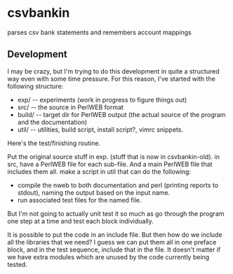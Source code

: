 csvbankin
=========

parses csv bank statements and remembers account mappings

Development
-----------

I may be crazy, but I'm trying to do this development in quite a structured way even with some time pressure. For this reason, I've started with the following structure:

* exp/	    --	experiments (work in progress to figure things out)
* src/    --  the source in PerlWEB format
* build/	    --  target dir for PerlWEB output (the actual source of the program and the documentation)
* util/	    --  utilities, build script, install script?, vimrc snippets.

Here's the test/finishing routine.

Put the original source stuff in exp. (stuff that is now in csvbankin-old).
in src, have a PerlWEB file for each sub-file. And a main PerlWEB file that includes them all.
make a script in util that can do the following:

* compile the nweb to both documentation and perl (printing reports to stdout), naming the output based on the input name.
* run associated test files for the named file.

But I'm not going to actually unit test it so much as go through the program one step at a time and test each block individually.

It is possible to put the code in an include file. But then how do we include all the libraries that we need? I guess we can put them all in one preface block, and in the test sequence, include that in the file. It doesn't matter if we have extra modules which are unused by the code currently being tested.
